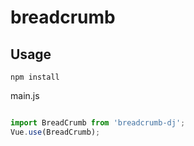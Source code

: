 # breadcrumb

## Usage

`npm install`

main.js

```javascript

import BreadCrumb from 'breadcrumb-dj';
Vue.use(BreadCrumb);

```
